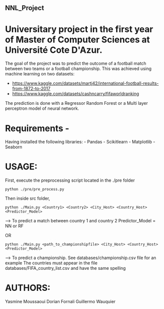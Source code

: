 ## NNL_Project
# Universitary project in the first year of Master of Computer Sciences at Université Cote D'Azur.

The goal of the project was to predict the outcome of a football match between two teams or a football championship.
This was achieved using machine learning on two datasets:
- https://www.kaggle.com/datasets/martj42/international-football-results-from-1872-to-2017
- https://www.kaggle.com/datasets/cashncarry/fifaworldranking

The prediction is done with a Regressor Random Forest or a Multi layer perceptron model of neural network.

# Requirements -
Having installed the following libraries:
    - Pandas
    - Scikitlearn
    - Matplotlib
    - Seaborn

# USAGE:
First, execute the preprocessing script located in the ./pre folder
```
python ./pre/pre_process.py
```
Then inside src folder,
```
python ./Main.py <Country1> <Country2> <City_Host> <Country_Host> <Predictor_Model>
```
--> To predict a match between country 1 and country 2
    Predictor_Model = NN or RF

OR
```
python ./Main.py <path_to_championshipfile> <City_Host> <Country_Host> <Predictor_Model>
```
--> To predict a championship. See databases/championship.csv file for an example
    The countries must appear in the file databases/FIFA_country_list.csv and have the same spelling

# AUTHORS: 
Yasmine Moussaoui
Dorian Fornali
Guillermo Wauquier
